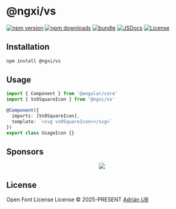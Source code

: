 # @ngxi/vs

[![npm version][npm-version-src]][npm-version-href]
[![npm downloads][npm-downloads-src]][npm-downloads-href]
[![bundle][bundle-src]][bundle-href]
[![JSDocs][jsdocs-src]][jsdocs-href]
[![License][license-src]][license-href]

## Installation

```sh
npm install @ngxi/vs
```

## Usage

```ts
import { Component } from '@angular/core'
import { Vs0SquareIcon } from '@ngxi/vs'

@Component({
  imports: [Vs0SquareIcon],
  template: `<svg vs0SquareIcon></svg>`
})
export class UsageIcon {}
```

## Sponsors

<p align="center">
  <a href="https://cdn.jsdelivr.net/gh/adrian-ub/static/sponsors.svg">
    <img src='https://cdn.jsdelivr.net/gh/adrian-ub/static/sponsors.svg'/>
  </a>
</p>

## License

Open Font License License © 2025-PRESENT [Adrián UB](https://github.com/adrian-ub)

<!-- Badges -->

[npm-version-src]: https://img.shields.io/npm/v/@ngxi/vs?style=flat&colorA=080f12&colorB=1fa669
[npm-version-href]: https://npmjs.com/package/@ngxi/vs
[npm-downloads-src]: https://img.shields.io/npm/dm/@ngxi/vs?style=flat&colorA=080f12&colorB=1fa669
[npm-downloads-href]: https://npmjs.com/package/@ngxi/vs
[bundle-src]: https://img.shields.io/bundlephobia/minzip/@ngxi/vs?style=flat&colorA=080f12&colorB=1fa669&label=minzip
[bundle-href]: https://bundlephobia.com/result?p=@ngxi/vs
[license-src]: https://img.shields.io/npm/l/@ngxi/vs?style=flat&colorA=080f12&colorB=1fa669
[license-href]: https://github.com/adrian-ub/ngxi/blob/main/LICENSE
[jsdocs-src]: https://img.shields.io/badge/jsdocs-reference-080f12?style=flat&colorA=080f12&colorB=1fa669
[jsdocs-href]: https://www.jsdocs.io/package/@ngxi/vs
